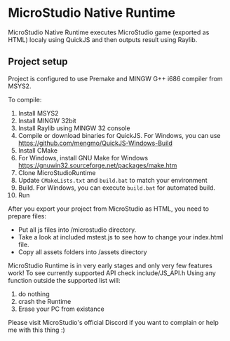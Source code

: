 # MicroStudio Native Runtime

MicroStudio Native Runtime executes MicroStudio game (exported as HTML) localy using QuickJS and then outputs result using Raylib.

## Project setup
Project is configured to use Premake and MINGW G++ i686 compiler from MSYS2.

To compile:
1. Install MSYS2
2. Install MINGW 32bit
3. Install Raylib using MINGW 32 console
4. Compile or download binaries for QuickJS. For Windows, you can use https://github.com/mengmo/QuickJS-Windows-Build
5. Install CMake
6. For Windows, install GNU Make for Windows https://gnuwin32.sourceforge.net/packages/make.htm
7. Clone MicroStudioRuntime
8. Update `CMakeLists.txt` and `build.bat` to match your environment
9. Build. For Windows, you can execute `build.bat` for automated build.
10. Run

After you export your project from MicroStudio as HTML, you need to prepare files:
* Put all js files into /microstudio directory.
* Take a look at included mstest.js to see how to change your index.html file.
* Copy all assets folders into /assets directory

MicroStudio Runtime is in very early stages and only very few features work! To see currently supported API check include/JS_API.h
Using any function outside the supported list will:
1) do nothing
2) crash the Runtime
3) Erase your PC from existance

Please visit MicroStudio's official Discord if you want to complain or help me with this thing :)
